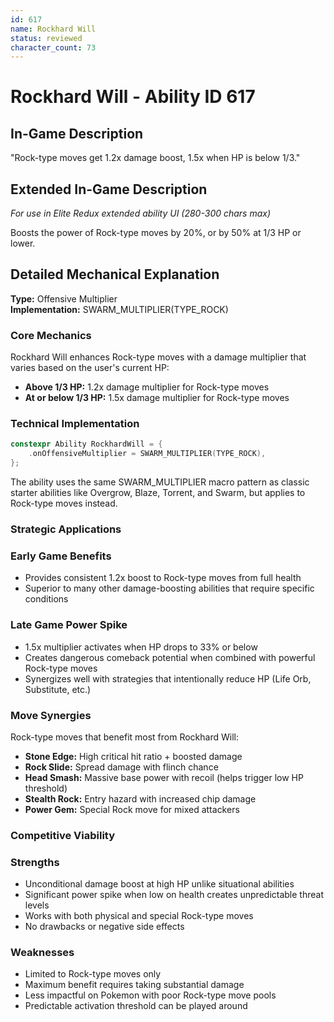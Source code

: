 ```yaml
---
id: 617
name: Rockhard Will
status: reviewed
character_count: 73
---
```


# Rockhard Will - Ability ID 617

## In-Game Description
"Rock-type moves get 1.2x damage boost, 1.5x when HP is below 1/3."

## Extended In-Game Description
*For use in Elite Redux extended ability UI (280-300 chars max)*

Boosts the power of Rock-type moves by 20%, or by 50% at 1/3 HP or lower.

## Detailed Mechanical Explanation

**Type:** Offensive Multiplier  
**Implementation:** SWARM_MULTIPLIER(TYPE_ROCK)

### Core Mechanics

Rockhard Will enhances Rock-type moves with a damage multiplier that varies based on the user's current HP:

- **Above 1/3 HP:** 1.2x damage multiplier for Rock-type moves
- **At or below 1/3 HP:** 1.5x damage multiplier for Rock-type moves

### Technical Implementation

```cpp
constexpr Ability RockhardWill = {
    .onOffensiveMultiplier = SWARM_MULTIPLIER(TYPE_ROCK),
};
```

The ability uses the same SWARM_MULTIPLIER macro pattern as classic starter abilities like Overgrow, Blaze, Torrent, and Swarm, but applies to Rock-type moves instead.

### Strategic Applications

### Early Game Benefits
- Provides consistent 1.2x boost to Rock-type moves from full health
- Superior to many other damage-boosting abilities that require specific conditions

### Late Game Power Spike
- 1.5x multiplier activates when HP drops to 33% or below
- Creates dangerous comeback potential when combined with powerful Rock-type moves
- Synergizes well with strategies that intentionally reduce HP (Life Orb, Substitute, etc.)

### Move Synergies
Rock-type moves that benefit most from Rockhard Will:
- **Stone Edge:** High critical hit ratio + boosted damage
- **Rock Slide:** Spread damage with flinch chance
- **Head Smash:** Massive base power with recoil (helps trigger low HP threshold)
- **Stealth Rock:** Entry hazard with increased chip damage
- **Power Gem:** Special Rock move for mixed attackers

### Competitive Viability

### Strengths
- Unconditional damage boost at high HP unlike situational abilities
- Significant power spike when low on health creates unpredictable threat levels
- Works with both physical and special Rock-type moves
- No drawbacks or negative side effects

### Weaknesses
- Limited to Rock-type moves only
- Maximum benefit requires taking substantial damage
- Less impactful on Pokemon with poor Rock-type move pools
- Predictable activation threshold can be played around


